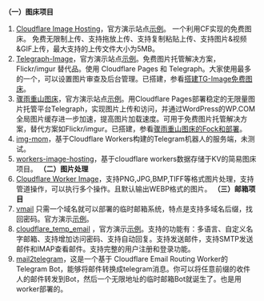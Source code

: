 **（一）图床项目**
1. [Cloudflare Image Hosting](https://github.com/ifyour/cf-image-hosting)，官方演示站点[示例](https://images.mingming.dev/)。
一个利用CF实现的免费图床。 免费无限制上传、支持拖放上传、支持复制粘贴上传、支持图片&视频&GIF上传，最大支持的上传文件大小为5MB。  
2. [Telegraph-Image](https://github.com/cf-pages/Telegraph-Image)，官方演示站点[示例](https://im.gurl.eu.org/)。免费图片托管解决方案，Flickr/imgur 替代品。使用 Cloudflare Pages 和 Telegraph。大家使用最多的一个，可以设置图片审查及后台管理。已搭建，参看[搭建TG-Image免费图床](https://jialikemeng.github.io/post/da-jian-TG-Image-mian-fei-tu-chuang.html)。
3. [骤雨重山图床](https://github.com/uxiaohan/ZYCS-IMG)，官方演示站点[示例](https://wp-cdn.4ce.cn/)。用Cloudflare Pages部署稳定的无限量图片托管平台Telegraph，实现图片上传和访问，并通过WordPress的WP.COM全局图片缓存进一步加速，提高图片加载速度。可用于免费图片托管解决方案，替代方案如Flickr/imgur。已搭建，参看[骤雨重山图床的Fock和部署](https://jialikemeng.github.io/post/zou-yu-zhong-shan-tu-chuang-de-Fock-he-bu-shu.html)。
4. [img-mom](https://github.com/beilunyang/img-mom)，基于Cloudflare Workers构建的Telegram机器人的服务端，未测试。
5. [workers-image-hosting](https://github.com/iiop123/workers-image-hosting)，基于cloudflare workers数据存储于KV的简易图床项目。
**（二）图片处理**
1. [Cloudflare Worker Image](https://github.com/ccbikai/cloudflare-worker-image)，支持PNG,JPG,BMP,TIFF等格式图片处理，支持管道操作，可以执行多个操作。且默认输出WEBP格式的图片。
**（三）邮箱项目**
1. [vmail](https://github.com/oiov/vmail) 只需一个域名就可以部署的临时邮箱系统，特点是支持多域名后缀，找回密码。官方演示[示例](https://vmail.dev/)。
2. [cloudflare_temp_email](https://github.com/dreamhunter2333/cloudflare_temp_email) ，官方演示[示例](https://mail.awsl.uk/)。支持的功能有：多语言、自定义名字邮箱、支持增加访问密码、支持自动回复。支持发送邮件，支持SMTP发送邮件和IMAP查看邮件。支持完整的用户注册和登录功能。
3. [mail2telegram](https://github.com/TBXark/mail2telegram/blob/master/doc/README_CN.md)，这是一个基于 Cloudflare Email Routing Worker的 Telegram Bot，能够将邮件转换成telegram消息。你可以将任意前缀的收件人的邮件转发到Bot，然后一个无限地址的临时邮箱Bot就诞生了。也是用worker部署的。